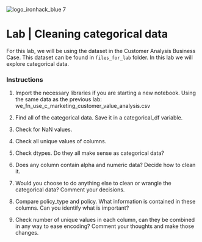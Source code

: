 ![logo_ironhack_blue 7](https://user-images.githubusercontent.com/23629340/40541063-a07a0a8a-601a-11e8-91b5-2f13e4e6b441.png)

# Lab | Cleaning categorical data

For this lab, we will be using the dataset in the Customer Analysis Business Case. This dataset can be found in `files_for_lab` folder. In this lab we will explore categorical data.

### Instructions

1. Import the necessary libraries if you are starting a new notebook.
Using the same data as the previous lab: we_fn_use_c_marketing_customer_value_analysis.csv

2. Find  all of the categorical data.  Save it in a categorical_df variable.

3. Check for NaN values.

4. Check all unique values of columns.

5. Check dtypes. Do they all make sense as categorical data?

6. Does any column contain alpha and numeric data?  Decide how to clean it.

7. Would you choose to do anything else to clean or wrangle the categorical data?  Comment your decisions.

8. Compare policy_type and policy.  What information is contained in these columns.  Can you identify what is important?  

9. Check number of unique values in each column, can they be combined in any way to ease encoding?  Comment your thoughts and make those changes.
